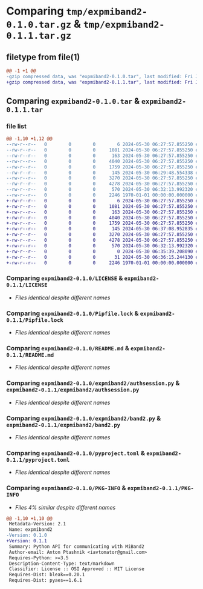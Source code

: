 # Comparing `tmp/expmiband2-0.1.0.tar.gz` & `tmp/expmiband2-0.1.1.tar.gz`

## filetype from file(1)

```diff
@@ -1 +1 @@
-gzip compressed data, was "expmiband2-0.1.0.tar", last modified: Fri Jan  1 00:00:00 2016, max compression
+gzip compressed data, was "expmiband2-0.1.1.tar", last modified: Fri Jan  1 00:00:00 2016, max compression
```

## Comparing `expmiband2-0.1.0.tar` & `expmiband2-0.1.1.tar`

### file list

```diff
@@ -1,10 +1,12 @@
--rw-r--r--   0        0        0        6 2024-05-30 06:27:57.855250 expmiband2-0.1.0/.gitignore
--rw-r--r--   0        0        0     1081 2024-05-30 06:27:57.855250 expmiband2-0.1.0/LICENSE
--rw-r--r--   0        0        0      163 2024-05-30 06:27:57.855250 expmiband2-0.1.0/Pipfile
--rw-r--r--   0        0        0     4040 2024-05-30 06:27:57.855250 expmiband2-0.1.0/Pipfile.lock
--rw-r--r--   0        0        0     1759 2024-05-30 06:27:57.855250 expmiband2-0.1.0/README.md
--rw-r--r--   0        0        0      145 2024-05-30 06:29:48.554338 expmiband2-0.1.0/expmiband2/__init__.py
--rw-r--r--   0        0        0     3270 2024-05-30 06:27:57.855250 expmiband2-0.1.0/expmiband2/authsession.py
--rw-r--r--   0        0        0     4278 2024-05-30 06:27:57.855250 expmiband2-0.1.0/expmiband2/band2.py
--rw-r--r--   0        0        0      570 2024-05-30 06:32:13.992320 expmiband2-0.1.0/pyproject.toml
--rw-r--r--   0        0        0     2246 1970-01-01 00:00:00.000000 expmiband2-0.1.0/PKG-INFO
+-rw-r--r--   0        0        0        6 2024-05-30 06:27:57.855250 expmiband2-0.1.1/.gitignore
+-rw-r--r--   0        0        0     1081 2024-05-30 06:27:57.855250 expmiband2-0.1.1/LICENSE
+-rw-r--r--   0        0        0      163 2024-05-30 06:27:57.855250 expmiband2-0.1.1/Pipfile
+-rw-r--r--   0        0        0     4040 2024-05-30 06:27:57.855250 expmiband2-0.1.1/Pipfile.lock
+-rw-r--r--   0        0        0     1759 2024-05-30 06:27:57.855250 expmiband2-0.1.1/README.md
+-rw-r--r--   0        0        0      145 2024-05-30 06:37:08.952835 expmiband2-0.1.1/expmiband2/__init__.py
+-rw-r--r--   0        0        0     3270 2024-05-30 06:27:57.855250 expmiband2-0.1.1/expmiband2/authsession.py
+-rw-r--r--   0        0        0     4278 2024-05-30 06:27:57.855250 expmiband2-0.1.1/expmiband2/band2.py
+-rw-r--r--   0        0        0      570 2024-05-30 06:32:13.992320 expmiband2-0.1.1/pyproject.toml
+-rw-r--r--   0        0        0        0 2024-05-30 06:35:39.208090 expmiband2-0.1.1/tests/__init__.py
+-rw-r--r--   0        0        0       31 2024-05-30 06:36:15.244130 expmiband2-0.1.1/tests/test_it.py
+-rw-r--r--   0        0        0     2246 1970-01-01 00:00:00.000000 expmiband2-0.1.1/PKG-INFO
```

### Comparing `expmiband2-0.1.0/LICENSE` & `expmiband2-0.1.1/LICENSE`

 * *Files identical despite different names*

### Comparing `expmiband2-0.1.0/Pipfile.lock` & `expmiband2-0.1.1/Pipfile.lock`

 * *Files identical despite different names*

### Comparing `expmiband2-0.1.0/README.md` & `expmiband2-0.1.1/README.md`

 * *Files identical despite different names*

### Comparing `expmiband2-0.1.0/expmiband2/authsession.py` & `expmiband2-0.1.1/expmiband2/authsession.py`

 * *Files identical despite different names*

### Comparing `expmiband2-0.1.0/expmiband2/band2.py` & `expmiband2-0.1.1/expmiband2/band2.py`

 * *Files identical despite different names*

### Comparing `expmiband2-0.1.0/pyproject.toml` & `expmiband2-0.1.1/pyproject.toml`

 * *Files identical despite different names*

### Comparing `expmiband2-0.1.0/PKG-INFO` & `expmiband2-0.1.1/PKG-INFO`

 * *Files 4% similar despite different names*

```diff
@@ -1,10 +1,10 @@
 Metadata-Version: 2.1
 Name: expmiband2
-Version: 0.1.0
+Version: 0.1.1
 Summary: Python API for communicating with MiBand2
 Author-email: Anton Ptashnik <iavtomator@gmail.com>
 Requires-Python: >=3.5
 Description-Content-Type: text/markdown
 Classifier: License :: OSI Approved :: MIT License
 Requires-Dist: bleak==0.20.1
 Requires-Dist: pyaes==1.6.1
```

